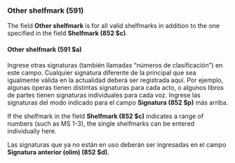 ### Other shelfmark (591)

The field **Other shelfmark** is for all valid shelfmarks in addition to the one specified in the field **Shelfmark (852 $c)**.

#### Other shelfmark (591 $a)

Ingrese otras signaturas (también llamadas “números de clasificación”) en este campo. Cualquier signatura diferente de la principal que sea igualmente válida en la actualidad deberá ser registrada aquí. Por ejemplo, algunas óperas tienen distintas signaturas para cada acto, o algunos libros de partes tienen signaturas individuales para cada voz. Ingrese las signaturas del modo indicado para el campo **Signatura (852 $p)** más arriba.

If the shelfmark in the field **Shelfmark (852 $c)** indicates a range of numbers (such as MS 1-3), the single shelfmarks can be entered individually here.

Las signaturas que ya no están en uso deberán ser ingresadas en el campo **Signatura anterior (olim) (852 $d).**
